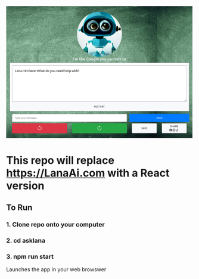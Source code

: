 <img src="https://github.com/Clark-Whitehead/asklana/blob/main/github.png?raw=true" width="500" alt="sample_output">

# This repo will replace https://LanaAi.com with a React version

## To Run

### 1. Clone repo onto your computer

### 2. cd asklana

### 3. npm run start

Launches the app in your web browswer
